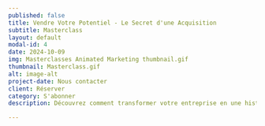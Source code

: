 ```yaml
---
published: false
title: Vendre Votre Potentiel - Le Secret d'une Acquisition
subtitle: Masterclass
layout: default
modal-id: 4
date: 2024-10-09
img: Masterclasses Animated Marketing thumbnail.gif
thumbnail: Masterclass.gif
alt: image-alt
project-date: Nous contacter
client: Réserver
category: S'abonner
description: Découvrez comment transformer votre entreprise en une histoire de croissance passionnante. Apprenez à identifier les leviers de croissance clés, développer un plan stratégique convaincant et raconter une histoire qui captivera les investisseurs potentiels grâce à l'IA générative.

---
```

